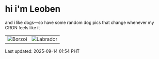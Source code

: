 # hi i'm Leoben

and i like dogs—so have some random dog pics that change whenever my CRON feels like it

|  |  |
|--------|----------|
| ![Borzoi](https://random-dog-vercel.vercel.app/api/random-borzoi?v=1757786071) | ![Labrador](https://random-dog-vercel.vercel.app/api/random-labrador?v=1757786071) |

Last updated: 2025-09-14 01:54 PHT
